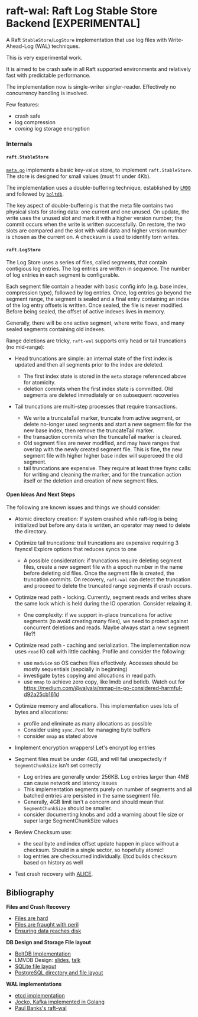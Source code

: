 # raft-wal: Raft Log Stable Store Backend [EXPERIMENTAL]

A Raft `StableStore`/`LogStore` implementation that use log files with Write-Ahead-Log (WAL) techniques.

This is very experimental work.

It is aimed to be crash safe in all Raft supported environments and relatively
fast with predictable performance.

The implementation now is single-writer singler-reader.  Effectively no concurrency handling is involved.

Few features:
* crash safe
* log compression
* *coming* log storage encryption

### Internals

#### `raft.StableStore`

[`meta.go`](./meta.go) implements a basic key-value store, to implement `raft.StableStore`.  The store is designed for small values (must fit under 4Kb).

The implementation uses a double-buffering technique, established by [`LMDB`](https://www.snia.org/sites/default/files/SDC15_presentations/database/HowardChu_The_Lighting_Memory_Database.pdf) and followed by [`boltdb`](https://github.com/boltdb/bolt).

The key aspect of double-buffering is that the meta file contains two physical slots for storing data: one current and one unused.  On update, the write uses the unused slot and mark it with a higher version number; the commit occurs when the write is written successfully.  On restore, the two slots are compared and the slot with valid data and higher version number is chosen as the current on.  A checksum is used to identify torn writes.

#### `raft.LogStore`

The Log Store uses a series of files, called segments, that contain contigious
log entries. The log entries are written in sequence. The number of log entries
in each segment is configurable.

Each segment file contain a header with basic config info (e.g. base index,
compression type), followed by log entries. Once, log entries go beyond the
segment range, the segment is sealed and a final entry containing an index of
the log entry offsets is written. Once sealed, the file is never modified.
Before being sealed, the offset of active indexes lives in memory.

Generally, there will be one active segment, where write flows, and many sealed segments containing old indexes.

Range deletions are tricky, `raft-wal` supports only head or tail truncations (no mid-range):
* Head truncations are simple: an internal state of the first index is updated and then all segments prior to the index are deleted.
  * The first index state is stored in the `meta` storage referenced above for atomicity.
  * deletion commits when the first index state is committed.  Old segments are deleted immediately or on subsequent recoveries
  
* Tail truncations are multi-step processes that require transactions.
  * We write a truncateTail marker, truncate from active segment, or delete no-longer used segments and start a new segment file for the new base index, then remove the truncateTail marker.
  * the transaction commits when the truncateTail marker is cleared.
  * Old segment files are never modified, and may have ranges that overlap with the newly created segment file.  This is fine, the new segment file with higher higher base index will superceed the old segment.
  * tail truncations are expensive.  They require at least three fsync calls: for writing and cleaning the marker, and for the truncation action itself or the deletion and creation of new segment files.
  

#### Open Ideas And Next Steps

The following are known issues and things we should consider:

* Atomic directory creation: If system crashed while raft-log is being initialized but before any data is written, an operator may need to delete the directory.

* Optimize tail truncations: trail truncations are expensive requiring 3 fsyncs!  Explore options that reduces syncs to one
  * A possible consideration: if truncations require deleting segment files, create a new segment file with a epoch number in the name before deleting old files.  Once the segment file is created, the truncation commits.  On recovery, `raft-wal` can detect the truncation and proceed to delete the truncated range segments if crash occurs.

* Optimize read path - locking.  Currently, segment reads and writes share the same lock which is held during the IO operation.  Consider relaxing it.
  * One complexity: if we support in-place truncations for active segments (to avoid creating many files), we need to protect against concurrent deletions and reads.  Maybe always start a new segment file?!
  
* Optimize read path - caching and serialization.  The implementation now uses `read` IO call with little caching.  Profile and consider the following:
  * use `madvice` so OS caches files effectively.  Accesses should be mostly sequentials (sepcially in beginning)
  * investigate bytes copying and allocations in read path.
  * use `mmap` to achieve zero copy, like lmdb and botldb.  Watch out for https://medium.com/@valyala/mmap-in-go-considered-harmful-d92a25cb161d

* Optimize memory and allocations.  This implementation uses lots of bytes and allocations:
  * profile and eliminate as many allocations as possible
  * Consider using `sync.Pool` for managing byte buffers
  * consider `mmap` as stated above

* Implement encryption wrappers!  Let's encrypt log entries

* Segment files must be under 4GB, and will fail unexpectedly if `SegmentChunkSize` isn't set correctly
  * Log entries are generally under 256KB.  Log entries larger than 4MB can cause network and latency issues
  * This implementation segments purely on number of segments and all batched entries are persisted in the same ssegment file.
  * Generally, 4GB limit isn't a concern and should mean that `SegmentChunkSize` should be smaller.
  * consider documenting knobs and add a warning about file size or super large SegmentChunkSize values

* Review Checksum use:
  * the seal byte and index offset update happen in place without a checksum.  Should in a single sector, so hopefully atomic!
  * log entries are checksumed individually.  Etcd builds checksum based on history as well

* Test crash recovery with [ALICE](https://github.com/madthanu/alice).

## Bibliography

**Files and Crash Recovery**
* [Files are hard](https://danluu.com/file-consistency/)
* [Files are fraught with peril](https://danluu.com/deconstruct-files/)
* [Ensuring data reaches disk](https://lwn.net/Articles/457667/)

**DB Design and Storage File layout**
* [BoltDB Implementation](https://github.com/boltdb/bolt)
* LMVDB Design: [slides](https://www.snia.org/sites/default/files/SDC15_presentations/database/HowardChu_The_Lighting_Memory_Database.pdf), [talk](https://www.youtube.com/watch?v=tEa5sAh-kVk)
* [SQLite file layout](https://www.sqlite.org/fileformat.html)
* [PostgreSQL directory and file layout](https://www.postgresql.org/docs/9.0/storage-file-layout.html)

**WAL implementations**
* [etcd implementation](https://github.com/etcd-io/etcd/tree/master/wal)
* [Jocko, Kafka implemented in Golang](https://github.com/travisjeffery/jocko/tree/master/commitlog)
* [Paul Banks's raft-wal](https://github.com/banks/raft-wal)
